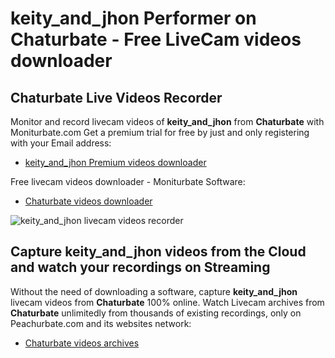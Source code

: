 # keity_and_jhon Performer on Chaturbate - Free LiveCam videos downloader

## Chaturbate Live Videos Recorder

Monitor and record livecam videos of **keity_and_jhon** from **Chaturbate** with Moniturbate.com
Get a premium trial for free by just and only registering with your Email address:
* [keity_and_jhon Premium videos downloader](https://moniturbate.com/request-demo-licence-key.html)

Free livecam videos downloader - Moniturbate Software:
* [Chaturbate videos downloader](https://moniturbate.com/moniturbate-download-software.html)

![keity_and_jhon livecam videos recorder](https://peachurnet.com/templates/moniturbate-software.png)


## Capture keity_and_jhon videos from the Cloud and watch your recordings on Streaming

Without the need of downloading a software, capture **keity_and_jhon** livecam videos from **Chaturbate** 100% online.
Watch Livecam archives from **Chaturbate** unlimitedly from thousands of existing recordings, only on Peachurbate.com and its websites network:
* [Chaturbate videos archives](https://peachurnet.com/)